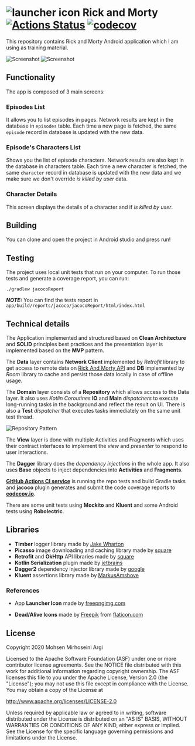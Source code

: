 # ![launcher icon](logo.png) Rick and Morty [![Actions Status](https://github.com/mohsenoid/Rick-and-Morty/workflows/Android%20CI/badge.svg)](https://github.com/mohsenoid/Rick-and-Morty/actions) [![codecov](https://codecov.io/gh/mohsenoid/Rick-and-Morty/branch/master/graph/badge.svg)](https://codecov.io/gh/mohsenoid/Rick-and-Morty)

This repository contains Rick and Morty Android application which I am using as training material.

![Screenshot](SCREENSHOT1.png) ![Screenshot](SCREENSHOT2.png)

## Functionality

The app is composed of 3 main screens:

### Episodes List

It allows you to list episodes in pages. Network results are kept in the database in `episodes` table. Each time a new page is fetched, the same `episode` record in database is updated with the new data.

### Episode's Characters List

Shows you the list of episode characters. Network results are also kept in the database in characters table. Each time a new character is fetched, the same `character` record in database is updated with the new data and we make sure we don't override *is killed by user* data.

### Character Details

This screen displays the details of a character and if *is killed by user*.

## Building

You can clone and open the project in Android studio and press run!

## Testing

The project uses local unit tests that run on your computer. To run those tests and generate a coverage report, you can run:

	./gradlew jacocoReport

***NOTE:*** You can find the tests report in `app/build/reports/jacoco/jacocoReport/html/index.html` 

## Technical details

The Application implemented and structured based on **Clean Architecture** and **SOLID** principles best practices and the presentation layer is implemented based on the **MVP** pattern.

The **Data** layer contains **Network Client** implemented by *Retrofit* library to get access to remote data on [Rick And Morty API](https://rickandmortyapi.com/) and **DB** implemented by *Room* library to cache and persist those data locally in case of offline usage.

The **Domain** layer consists of a **Repository** which allows access to the Data layer. It also uses *Kotlin Coroutines* **IO** and **Main** *dispatchers* to execute long-running tasks in the background and reflect the result on UI. There is also a **Test** *dispatcher* that executes tasks immediately on the same unit test thread.

![Repository Pattern](REPOSITORY_PATTERN.png)

The **View** layer is done with multiple Activities and Fragments which uses their contract interfaces to implement the *view* and *presenter* to respond to user interactions.

The **Dagger** library does the *dependency injections* in the whole app. It also uses **Base** objects to inject dependencies into **Activities** and **Fragments**.

[**GitHub Actions CI service**](https://github.com/mohsenoid/Rick-and-Morty/actions) is running the repo tests and build Gradle tasks and **jacoco** plugin generates and submit the code coverage reports to [**codecov.io**](https://codecov.io/gh/mohsenoid/Rick-and-Morty).

There are some unit tests using **Mockito** and **Kluent** and some Android tests using **Robolectric**.

## Libraries

- **Timber** logger library made by [Jake Wharton](https://github.com/JakeWharton/timber)
- **Picasso** image downloading and caching library made by [square](https://github.com/square/picasso)
- **Retrofit** and **OkHttp** API libraries made by [square](https://github.com/square/retrofit)
- **Kotlin Serialization** plugin made by [jetbrains](https://github.com/Kotlin/kotlinx.serialization)
- **Dagger2** dependency injector library made by [google](https://github.com/google/dagger)
- **Kluent** assertions library made by [MarkusAmshove](https://github.com/MarkusAmshove/Kluent)

### References

- App **Launcher Icon** made by [freepngimg.com](http://freepngimg.com)

- **Dead/Alive Icons** made by [Freepik](https://flaticon.com/authors/freepik) from [flaticon.com](https://flaticon.com)

## License 

Copyright 2020 Mohsen Mirhoseini Argi

Licensed to the Apache Software Foundation (ASF) under one or more contributor license agreements. See the NOTICE file distributed with this work for additional information regarding copyright ownership. The ASF licenses this file to you under the Apache License, Version 2.0 (the "License"); you may not use this file except in compliance with the License. You may obtain a copy of the License at

http://www.apache.org/licenses/LICENSE-2.0

Unless required by applicable law or agreed to in writing, software distributed under the License is distributed on an "AS IS" BASIS, WITHOUT WARRANTIES OR CONDITIONS OF ANY KIND, either express or implied. See the License for the specific language governing permissions and limitations under the License.

